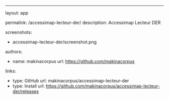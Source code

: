 ---
layout: app

permalink: /accessimap-lecteur-der/
description: Accessimap Lecteur DER

screenshots:
  - accessimap-lecteur-der/screenshot.png

authors:
  - name: makinacorpus
    url: https://github.com/makinacorpus

links:
  - type: GitHub
    url: makinacorpus/accessimap-lecteur-der
  - type: Install
    url: https://github.com/makinacorpus/accessimap-lecteur-der/releases
